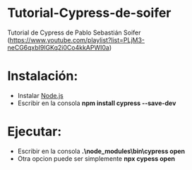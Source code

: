 # Tutorial-Cypress-de-soifer
Tutorial de Cypress de Pablo Sebastián Soifer (https://www.youtube.com/playlist?list=PLjM3-neCG6qxbI9lGKq2i0Co4kkAPWI0a)

# Instalación:
 - Instalar [Node.js](nodejs.org)
 - Escribir en la consola **npm install cypress --save-dev**

# Ejecutar:
 - Escribir en la consola **.\node_modules\bin\cypress open**
 - Otra opcion puede ser simplemente **npx cypess open**